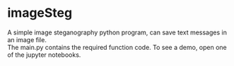 # imageSteg

A simple image steganography python program, can save text messages in an image file.<br>
The main.py contains the required function code.
To see a demo, open one of the jupyter notebooks.
